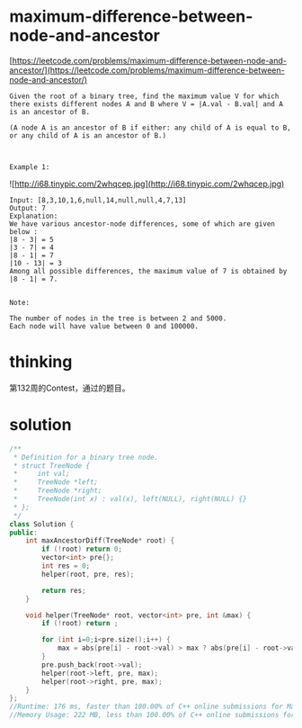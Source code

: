 # maximum-difference-between-node-and-ancestor

[https://leetcode.com/problems/maximum-difference-between-node-and-ancestor/](https://leetcode.com/problems/maximum-difference-between-node-and-ancestor/)

```
Given the root of a binary tree, find the maximum value V for which there exists different nodes A and B where V = |A.val - B.val| and A is an ancestor of B.

(A node A is an ancestor of B if either: any child of A is equal to B, or any child of A is an ancestor of B.)



Example 1:
```
![http://i68.tinypic.com/2whqcep.jpg](http://i68.tinypic.com/2whqcep.jpg)
```
Input: [8,3,10,1,6,null,14,null,null,4,7,13]
Output: 7
Explanation:
We have various ancestor-node differences, some of which are given below :
|8 - 3| = 5
|3 - 7| = 4
|8 - 1| = 7
|10 - 13| = 3
Among all possible differences, the maximum value of 7 is obtained by |8 - 1| = 7.


Note:

The number of nodes in the tree is between 2 and 5000.
Each node will have value between 0 and 100000.
```

# thinking

第132周的Contest，通过的题目。

# solution

```c++
/**
 * Definition for a binary tree node.
 * struct TreeNode {
 *     int val;
 *     TreeNode *left;
 *     TreeNode *right;
 *     TreeNode(int x) : val(x), left(NULL), right(NULL) {}
 * };
 */
class Solution {
public:
    int maxAncestorDiff(TreeNode* root) {
        if (!root) return 0;
        vector<int> pre{};
        int res = 0;
        helper(root, pre, res);

        return res;
    }

    void helper(TreeNode* root, vector<int> pre, int &max) {
        if (!root) return ;

        for (int i=0;i<pre.size();i++) {
            max = abs(pre[i] - root->val) > max ? abs(pre[i] - root->val) : max;
        }
        pre.push_back(root->val);
        helper(root->left, pre, max);
        helper(root->right, pre, max);
    }
};
//Runtime: 176 ms, faster than 100.00% of C++ online submissions for Maximum Difference Between Node and Ancestor.
//Memory Usage: 222 MB, less than 100.00% of C++ online submissions for Maximum Difference Between Node and Ancestor.
```
